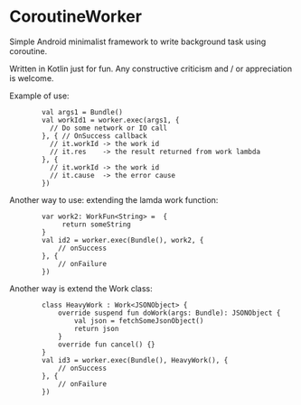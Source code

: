 # CoroutineWorker

Simple Android minimalist framework to write background task
using coroutine.

Written in Kotlin just for fun. Any constructive criticism and / or appreciation is welcome.

Example of use:

            val args1 = Bundle()
            val workId1 = worker.exec(args1, {
              // Do some network or IO call 
            }, { // OnSuccess callback
              // it.workId -> the work id
              // it.res    -> the result returned from work lambda
            }, {
              // it.workId -> the work id
              // it.cause  -> the error cause
            })


Another way to use: extending the lamda work function:


            var work2: WorkFun<String> =  {
                 return someString
            }
            val id2 = worker.exec(Bundle(), work2, {
                // onSuccess
            }, {
                // onFailure
            })



Another way is extend the Work class:


            class HeavyWork : Work<JSONObject> {
                override suspend fun doWork(args: Bundle): JSONObject {
                    val json = fetchSomeJsonObject()   
                    return json
                }
                override fun cancel() {}
            }
            val id3 = worker.exec(Bundle(), HeavyWork(), {
                // onSuccess 
            }, {
                // onFailure
            })


